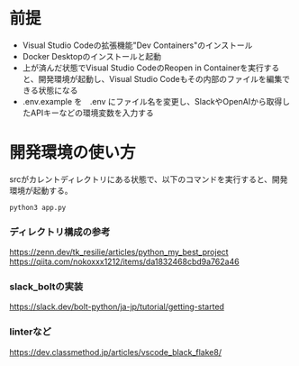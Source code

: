 # 前提
* Visual Studio Codeの拡張機能"Dev Containers"のインストール
* Docker Desktopのインストールと起動
* 上が済んだ状態でVisual Studio CodeのReopen in Containerを実行すると、開発環境が起動し、Visual Studio Codeもその内部のファイルを編集できる状態になる
* .env.example を　.env にファイル名を変更し、SlackやOpenAIから取得したAPIキーなどの環境変数を入力する

# 開発環境の使い方
srcがカレントディレクトリにある状態で、以下のコマンドを実行すると、開発環境が起動する。
```
python3 app.py
```

### ディレクトリ構成の参考
https://zenn.dev/tk_resilie/articles/python_my_best_project
https://qiita.com/nokoxxx1212/items/da1832468cbd9a762a46

### slack_boltの実装
https://slack.dev/bolt-python/ja-jp/tutorial/getting-started

### linterなど
https://dev.classmethod.jp/articles/vscode_black_flake8/
